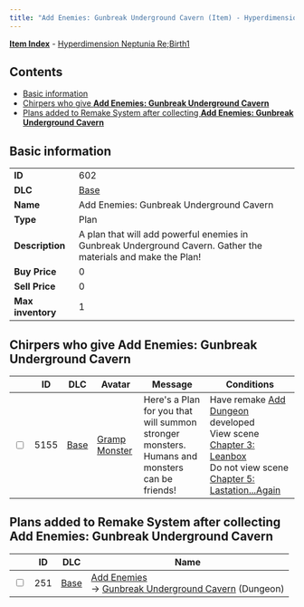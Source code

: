 ```yaml
---
title: "Add Enemies: Gunbreak Underground Cavern (Item) - Hyperdimension Neptunia Re;Birth1"
---
```


[**Item Index**](/neptunia/rb1/item/index.html) - [Hyperdimension Neptunia Re;Birth1](/neptunia/rb1)

## Contents

- [Basic information](#basic-information)
- [Chirpers who give **Add Enemies: Gunbreak Underground Cavern**](#chirpers-who-give-add-enemies-gunbreak-underground-cavern)
- [Plans added to Remake System after collecting **Add Enemies: Gunbreak Underground Cavern**](#plans-added-to-remake-system-after-collecting-add-enemies-gunbreak-underground-cavern)

## Basic information

|   |   |
| -- | -- |
| **ID** | 602 |
| **DLC** | [Base](/neptunia/rb1/dlc/1-base.html) |
| **Name** | Add Enemies: Gunbreak Underground Cavern |
| **Type** | Plan |
| **Description** | A plan that will add powerful enemies in Gunbreak Underground Cavern. Gather the materials and make the Plan! |
| **Buy Price** | 0 |
| **Sell Price** | 0 |
| **Max inventory** | 1 |


## Chirpers who give **Add Enemies: Gunbreak Underground Cavern**

|    | ID | DLC | Avatar | Message | Conditions |
| -- | -- | --- | ------ | ------- | ---------- |
| <input type="checkbox" id="rb1-chirper-event-1-5155" class="trackbox" /> | 5155 | [Base](/neptunia/rb1/dlc/1-base.html) | [Gramp Monster](/neptunia/rb1/undefined/1-243-gramp-monster.html) | Here's a Plan for you that will summon stronger monsters.<br />Humans and monsters can be friends! | Have remake [Add Dungeon](/neptunia/rb1/remake/1-214-add-dungeon.html) developed<br />View scene [Chapter 3: Leanbox](/neptunia/rb1/scene/1-302-chapter-3-leanbox.html)<br />Do not view scene [Chapter 5: Lastation...Again](/neptunia/rb1/scene/1-501-chapter-5-lastation-again.html) |


## Plans added to Remake System after collecting **Add Enemies: Gunbreak Underground Cavern**

|    | ID | DLC | Name |
| -- | -- | --- | ---- |
| <input type="checkbox" id="rb1-remake-1-251" class="trackbox" /> | 251 | [Base](/neptunia/rb1/dlc/1-base.html) | [Add Enemies](/neptunia/rb1/remake/1-251-add-enemies.html)<br /> → [Gunbreak Underground Cavern](/neptunia/rb1/dungeon/1-107-gunbreak-underground-cavern.html) (Dungeon) |
